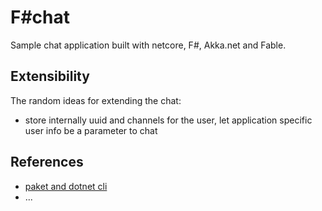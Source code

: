 # F#chat

Sample chat application built with netcore, F#, Akka.net and Fable.

## Extensibility

The random ideas for extending the chat:

* store internally uuid and channels for the user, let application specific user info be a parameter to chat


## References

* [paket and dotnet cli](https://fsprojects.github.io/Paket/paket-and-dotnet-cli.html)
* ...

